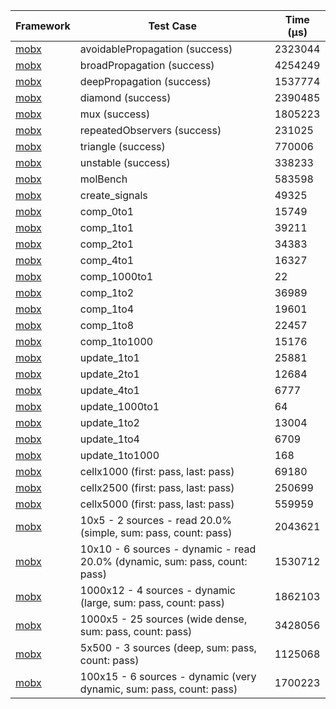 | Framework | Test Case | Time (μs) |
| --- | --- | --- |
| [mobx](https://github.com/mobxjs/mobx.dart) | avoidablePropagation (success) | 2323044 |
| [mobx](https://github.com/mobxjs/mobx.dart) | broadPropagation (success) | 4254249 |
| [mobx](https://github.com/mobxjs/mobx.dart) | deepPropagation (success) | 1537774 |
| [mobx](https://github.com/mobxjs/mobx.dart) | diamond (success) | 2390485 |
| [mobx](https://github.com/mobxjs/mobx.dart) | mux (success) | 1805223 |
| [mobx](https://github.com/mobxjs/mobx.dart) | repeatedObservers (success) | 231025 |
| [mobx](https://github.com/mobxjs/mobx.dart) | triangle (success) | 770006 |
| [mobx](https://github.com/mobxjs/mobx.dart) | unstable (success) | 338233 |
| [mobx](https://github.com/mobxjs/mobx.dart) | molBench | 583598 |
| [mobx](https://github.com/mobxjs/mobx.dart) | create_signals | 49325 |
| [mobx](https://github.com/mobxjs/mobx.dart) | comp_0to1 | 15749 |
| [mobx](https://github.com/mobxjs/mobx.dart) | comp_1to1 | 39211 |
| [mobx](https://github.com/mobxjs/mobx.dart) | comp_2to1 | 34383 |
| [mobx](https://github.com/mobxjs/mobx.dart) | comp_4to1 | 16327 |
| [mobx](https://github.com/mobxjs/mobx.dart) | comp_1000to1 | 22 |
| [mobx](https://github.com/mobxjs/mobx.dart) | comp_1to2 | 36989 |
| [mobx](https://github.com/mobxjs/mobx.dart) | comp_1to4 | 19601 |
| [mobx](https://github.com/mobxjs/mobx.dart) | comp_1to8 | 22457 |
| [mobx](https://github.com/mobxjs/mobx.dart) | comp_1to1000 | 15176 |
| [mobx](https://github.com/mobxjs/mobx.dart) | update_1to1 | 25881 |
| [mobx](https://github.com/mobxjs/mobx.dart) | update_2to1 | 12684 |
| [mobx](https://github.com/mobxjs/mobx.dart) | update_4to1 | 6777 |
| [mobx](https://github.com/mobxjs/mobx.dart) | update_1000to1 | 64 |
| [mobx](https://github.com/mobxjs/mobx.dart) | update_1to2 | 13004 |
| [mobx](https://github.com/mobxjs/mobx.dart) | update_1to4 | 6709 |
| [mobx](https://github.com/mobxjs/mobx.dart) | update_1to1000 | 168 |
| [mobx](https://github.com/mobxjs/mobx.dart) | cellx1000 (first: pass, last: pass) | 69180 |
| [mobx](https://github.com/mobxjs/mobx.dart) | cellx2500 (first: pass, last: pass) | 250699 |
| [mobx](https://github.com/mobxjs/mobx.dart) | cellx5000 (first: pass, last: pass) | 559959 |
| [mobx](https://github.com/mobxjs/mobx.dart) | 10x5 - 2 sources - read 20.0% (simple, sum: pass, count: pass) | 2043621 |
| [mobx](https://github.com/mobxjs/mobx.dart) | 10x10 - 6 sources - dynamic - read 20.0% (dynamic, sum: pass, count: pass) | 1530712 |
| [mobx](https://github.com/mobxjs/mobx.dart) | 1000x12 - 4 sources - dynamic (large, sum: pass, count: pass) | 1862103 |
| [mobx](https://github.com/mobxjs/mobx.dart) | 1000x5 - 25 sources (wide dense, sum: pass, count: pass) | 3428056 |
| [mobx](https://github.com/mobxjs/mobx.dart) | 5x500 - 3 sources (deep, sum: pass, count: pass) | 1125068 |
| [mobx](https://github.com/mobxjs/mobx.dart) | 100x15 - 6 sources - dynamic (very dynamic, sum: pass, count: pass) | 1700223 |
